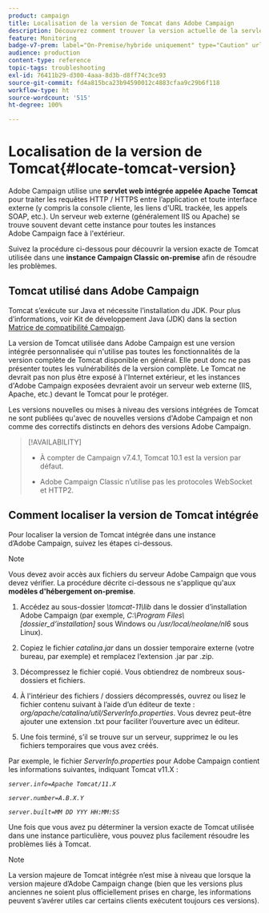 ```yaml
---
product: campaign
title: Localisation de la version de Tomcat dans Adobe Campaign
description: Découvrez comment trouver la version actuelle de la servlet web Tomcat intégrée utilisée dans une instance d’Adobe Campaign
feature: Monitoring
badge-v7-prem: label="On-Premise/hybride uniquement" type="Caution" url="https://experienceleague.adobe.com/docs/campaign-classic/using/installing-campaign-classic/architecture-and-hosting-models/hosting-models-lp/hosting-models.html?lang=fr" tooltip="S’applique uniquement aux déploiements on-premise et hybrides"
audience: production
content-type: reference
topic-tags: troubleshooting
exl-id: 76411b29-d300-4aaa-8d3b-d8ff74c3ce93
source-git-commit: fd4a815bca23b94590012c4883cfaa9c29b6f118
workflow-type: ht
source-wordcount: '515'
ht-degree: 100%

---
```


# Localisation de la version de Tomcat{#locate-tomcat-version}

Adobe Campaign utilise une **servlet web intégrée appelée Apache Tomcat** pour traiter les requêtes HTTP / HTTPS entre l’application et toute interface externe (y compris la console cliente, les liens d&#39;URL trackée, les appels SOAP, etc.). Un serveur web externe (généralement IIS ou Apache) se trouve souvent devant cette instance pour toutes les instances Adobe Campaign face à l&#39;extérieur.

Suivez la procédure ci-dessous pour découvrir la version exacte de Tomcat utilisée dans une **instance Campaign Classic on-premise** afin de résoudre les problèmes.

## Tomcat utilisé dans Adobe Campaign

Tomcat s’exécute sur Java et nécessite l’installation du JDK. Pour plus d’informations, voir Kit de développement Java (JDK) dans la section [Matrice de compatibilité Campaign](../../rn/using/compatibility-matrix.md).

La version de Tomcat utilisée dans Adobe Campaign est une version intégrée personnalisée qui n&#39;utilise pas toutes les fonctionnalités de la version complète de Tomcat disponible en général. Elle peut donc ne pas présenter toutes les vulnérabilités de la version complète. Le Tomcat ne devrait pas non plus être exposé à l&#39;Internet extérieur, et les instances d&#39;Adobe Campaign exposées devraient avoir un serveur web externe (IIS, Apache, etc.) devant le Tomcat pour le protéger.

Les versions nouvelles ou mises à niveau des versions intégrées de Tomcat ne sont publiées qu&#39;avec de nouvelles versions d&#39;Adobe Campaign et non comme des correctifs distincts en dehors des versions Adobe Campaign.

>[!AVAILABILITY]
>
>
>* À compter de Campaign v7.4.1, Tomcat 10.1 est la version par défaut.
>
>* Adobe Campaign Classic n’utilise pas les protocoles WebSocket et HTTP2.
>


## Comment localiser la version de Tomcat intégrée

Pour localiser la version de Tomcat intégrée dans une instance d’Adobe Campaign, suivez les étapes ci-dessous.

>[!NOTE]
>
>Vous devez avoir accès aux fichiers du serveur Adobe Campaign que vous devez vérifier. La procédure décrite ci-dessous ne s&#39;applique qu&#39;aux **modèles d&#39;hébergement on-premise**.

1. Accédez au sous-dossier *\tomcat-11\lib* dans le dossier d’installation Adobe Campaign (par exemple, *C:\Program Files\ [dossier_d’installation]* sous Windows ou */usr/local/neolane/nl6* sous Linux).

1. Copiez le fichier *catalina.jar* dans un dossier temporaire externe (votre bureau, par exemple) et remplacez l’extension .jar par .zip.

1. Décompressez le fichier copié. Vous obtiendrez de nombreux sous-dossiers et fichiers.

1. À l&#39;intérieur des fichiers / dossiers décompressés, ouvrez ou lisez le fichier contenu suivant à l’aide d’un éditeur de texte : *org/apache/catalina/util/ServerInfo.properties*. Vous devrez peut-être ajouter une extension .txt pour faciliter l’ouverture avec un éditeur.

1. Une fois terminé, s’il se trouve sur un serveur, supprimez le ou les fichiers temporaires que vous avez créés.

Par exemple, le fichier *ServerInfo.properties* pour Adobe Campaign contient les informations suivantes, indiquant Tomcat v11.X :

*`server.info=Apache Tomcat/11.X`*

*`server.number=A.B.X.Y`*

*`server.built=MM DD YYY HH:MM:SS`*

Une fois que vous avez pu déterminer la version exacte de Tomcat utilisée dans une instance particulière, vous pouvez plus facilement résoudre les problèmes liés à Tomcat.

>[!NOTE]
>
>La version majeure de Tomcat intégrée n’est mise à niveau que lorsque la version majeure d’Adobe Campaign change (bien que les versions plus anciennes ne soient plus officiellement prises en charge, les informations peuvent s’avérer utiles car certains clients exécutent toujours ces versions).
>

